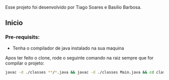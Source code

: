 Esse projeto foi desenvolvido por Tiago Soares e Basilio Barbosa.

## Inicio

### Pre-requisits:

-   Tenha o compilador de java instalado na sua maquina

Apos ter feito o clone, rode o seguinte comando na raiz sempre que for compilar o projeto:

```bash
javac -d ./classes **/*.java && javac -d ./classes Main.java && cd classes && java Main && cd ..
```